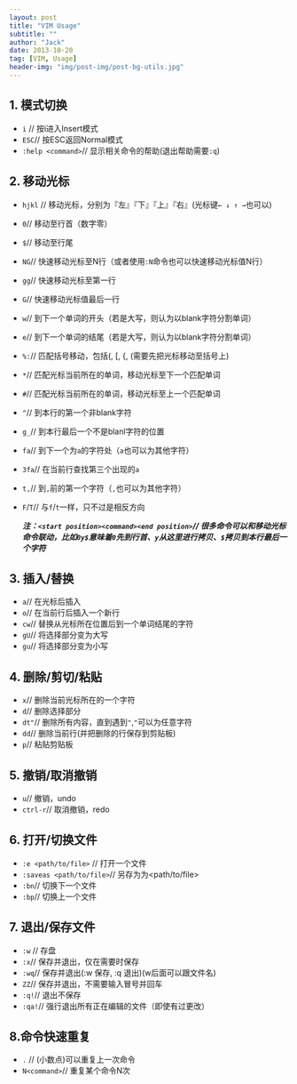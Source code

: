 ```yaml
---
layout: post
title: "VIM Usage"
subtitle: ""
author: "Jack"
date: 2013-10-20
tag: [VIM, Usage]
header-img: "img/post-img/post-bg-utils.jpg"
---
```


## 1. 模式切换
- `i`	// 按i进入Insert模式
- `ESC`// 按ESC返回Normal模式
- `:help <command>`// 显示相关命令的帮助(退出帮助需要`:q`)

## 2. 移动光标
- `hjkl`	// 移动光标，分别为『左』『下』『上』『右』(光标键`← ↓ ↑ →`也可以)

- `0`// 移动至行首（数字零）

- `$`// 移动至行尾

- `NG`// 快速移动光标至N行（或者使用`:N`命令也可以快速移动光标值N行）

- `gg`// 快速移动光标至第一行

- `G`// 快速移动光标值最后一行

- `w`// 到下一个单词的开头（若是大写，则认为以blank字符分割单词）

- `e`// 到下一个单词的结尾（若是大写，则认为以blank字符分割单词）

- `%:`// 匹配括号移动，包括(, [, {, (需要先把光标移动至括号上)

- `*`// 匹配光标当前所在的单词，移动光标至下一个匹配单词

- `#`// 匹配光标当前所在的单词，移动光标至上一个匹配单词

- `^`// 到本行的第一个非blank字符

- `g_`// 到本行最后一个不是blanl字符的位置

- `fa`// 到下一个为`a`的字符处（`a`也可以为其他字符）

- `3fa`// 在当前行查找第三个出现的`a`

- `t,`// 到`,`前的第一个字符（`,`也可以为其他字符）

- `F`/`T`// 与`f`/`t`一样，只不过是相反方向

  ***注：`<start position><command><end position>`// 很多命令可以和移动光标命令联动，比如`0y$`意味着`0`先到行首、`y`从这里进行拷贝、`$`拷贝到本行最后一个字符***

## 3. 插入/替换
- `a`// 在光标后插入
- `o`// 在当前行后插入一个新行
- `cw`// 替换从光标所在位置后到一个单词结尾的字符
- `gU`// 将选择部分变为大写
- `gu`// 将选择部分变为小写

## 4. 删除/剪切/粘贴
- `x`// 删除当前光标所在的一个字符
- `d`// 删除选择部分
- `dt"`// 删除所有内容，直到遇到`"`,`"`可以为任意字符
- `dd`// 删除当前行(并把删除的行保存到剪贴板)
- `p`// 粘贴剪贴板

## 5. 撤销/取消撤销
- `u`// 撤销，undo
- `ctrl-r`// 取消撤销，redo

## 6. 打开/切换文件
- `:e <path/to/file>`	// 打开一个文件
- `:saveas <path/to/file>`// 另存为为<path/to/file>
- `:bn`// 切换下一个文件
- `:bp`// 切换上一个文件

## 7. 退出/保存文件
- `:w`	// 存盘
- `:x`// 保存并退出，仅在需要时保存
- `:wq`// 保存并退出(:w 保存, :q 退出)(w后面可以跟文件名)
- `ZZ`// 保存并退出，不需要输入冒号并回车
- `:q!`// 退出不保存
- `:qa!`// 强行退出所有正在编辑的文件（即使有过更改）

## 8.命令快速重复
- `.`	// (小数点)可以重复上一次命令
- `N<command>`// 重复某个命令N次



​	



